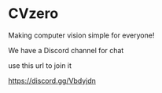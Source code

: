 # CVzero
Making computer vision simple for everyone!


We have a Discord channel for chat

use this url to join it

https://discord.gg/Vbdyjdn


